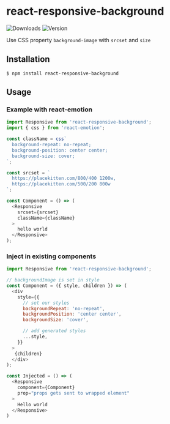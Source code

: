 # react-responsive-background

![Downloads](https://img.shields.io/npm/dm/react-responsive-background.svg?maxAge=2592000)
![Version](https://img.shields.io/npm/v/react-responsive-background.svg?maxAge=2592000)

Use CSS property `background-image` with `srcset` and `size`


## Installation

`$ npm install react-responsive-background`

## Usage

### Example with react-emotion
```javascript
import Responsive from 'react-responsive-background';
import { css } from 'react-emotion';

const className = css`
  background-repeat: no-repeat;
  background-position: center center;
  background-size: cover;
`;

const srcset = `
  https://placekitten.com/800/400 1200w,
  https://placekitten.com/500/200 800w
`;

const Component = () => (
  <Responsive
    srcset={srcset}
    className={className}
  >
    hello world
  </Responsive>
);
```

### Inject in existing components
```javascript
import Responsive from 'react-responsive-background';

// backgroundImage is set in style
const Component = ({ style, children }) => (
  <div
    style={{
      // set our styles
      backgroundRepeat: 'no-repeat',
      backgroundPosition: 'center center',
      backgroundSize: 'cover',

      // add generated styles
      ...style,
    }}
  >
   {children}
  </div>
);

const Injected = () => (
  <Responsive
    component={Component}
    prop="props gets sent to wrapped element"
  >
    Hello world
  </Responsive>
)
```
